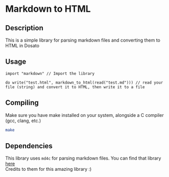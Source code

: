 # Markdown to HTML

## Description

This is a simple library for parsing markdown files and converting them to HTML in Dosato

## Usage

```dosato
import "markdown" // Import the library

do write("test.html", markdown_to_html(read("test.md"))) // read your file (string) and convert it to HTML, then write it to a file
```

## Compiling

Make sure you have make installed on your system, alongside a C compiler (gcc, clang, etc.)<br>

```bash
make
```

## Dependencies

This library uses `md4c` for parsing markdown files. You can find that library [here](https://github.com/mity/md4c/)<br>
Credits to them for this amazing library :)